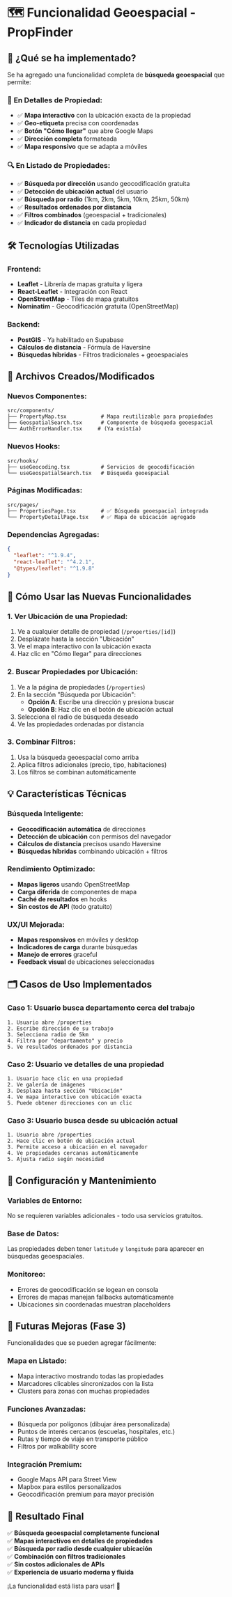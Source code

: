 # 🗺️ Funcionalidad Geoespacial - PropFinder

## 🎯 ¿Qué se ha implementado?

Se ha agregado una funcionalidad completa de **búsqueda geoespacial** que permite:

### 📍 **En Detalles de Propiedad:**
- ✅ **Mapa interactivo** con la ubicación exacta de la propiedad
- ✅ **Geo-etiqueta** precisa con coordenadas
- ✅ **Botón "Cómo llegar"** que abre Google Maps
- ✅ **Dirección completa** formateada
- ✅ **Mapa responsivo** que se adapta a móviles

### 🔍 **En Listado de Propiedades:**
- ✅ **Búsqueda por dirección** usando geocodificación gratuita
- ✅ **Detección de ubicación actual** del usuario
- ✅ **Búsqueda por radio** (1km, 2km, 5km, 10km, 25km, 50km)
- ✅ **Resultados ordenados por distancia**
- ✅ **Filtros combinados** (geoespacial + tradicionales)
- ✅ **Indicador de distancia** en cada propiedad

## 🛠️ **Tecnologías Utilizadas**

### **Frontend:**
- **Leaflet** - Librería de mapas gratuita y ligera
- **React-Leaflet** - Integración con React
- **OpenStreetMap** - Tiles de mapa gratuitos
- **Nominatim** - Geocodificación gratuita (OpenStreetMap)

### **Backend:**
- **PostGIS** - Ya habilitado en Supabase
- **Cálculos de distancia** - Fórmula de Haversine
- **Búsquedas híbridas** - Filtros tradicionales + geoespaciales

## 📁 **Archivos Creados/Modificados**

### **Nuevos Componentes:**
```
src/components/
├── PropertyMap.tsx           # Mapa reutilizable para propiedades
├── GeospatialSearch.tsx      # Componente de búsqueda geoespacial
└── AuthErrorHandler.tsx     # (Ya existía)
```

### **Nuevos Hooks:**
```
src/hooks/
├── useGeocoding.tsx          # Servicios de geocodificación
└── useGeospatialSearch.tsx   # Búsqueda geoespacial
```

### **Páginas Modificadas:**
```
src/pages/
├── PropertiesPage.tsx        # ✅ Búsqueda geoespacial integrada
└── PropertyDetailPage.tsx    # ✅ Mapa de ubicación agregado
```

### **Dependencias Agregadas:**
```json
{
  "leaflet": "^1.9.4",
  "react-leaflet": "^4.2.1", 
  "@types/leaflet": "^1.9.8"
}
```

## 🚀 **Cómo Usar las Nuevas Funcionalidades**

### **1. Ver Ubicación de una Propiedad:**
1. Ve a cualquier detalle de propiedad (`/properties/[id]`)
2. Desplázate hasta la sección "Ubicación"
3. Ve el mapa interactivo con la ubicación exacta
4. Haz clic en "Cómo llegar" para direcciones

### **2. Buscar Propiedades por Ubicación:**
1. Ve a la página de propiedades (`/properties`)
2. En la sección "Búsqueda por Ubicación":
   - **Opción A**: Escribe una dirección y presiona buscar
   - **Opción B**: Haz clic en el botón de ubicación actual
3. Selecciona el radio de búsqueda deseado
4. Ve las propiedades ordenadas por distancia

### **3. Combinar Filtros:**
1. Usa la búsqueda geoespacial como arriba
2. Aplica filtros adicionales (precio, tipo, habitaciones)
3. Los filtros se combinan automáticamente

## 💡 **Características Técnicas**

### **Búsqueda Inteligente:**
- **Geocodificación automática** de direcciones
- **Detección de ubicación** con permisos del navegador
- **Cálculos de distancia** precisos usando Haversine
- **Búsquedas híbridas** combinando ubicación + filtros

### **Rendimiento Optimizado:**
- **Mapas ligeros** usando OpenStreetMap
- **Carga diferida** de componentes de mapa
- **Caché de resultados** en hooks
- **Sin costos de API** (todo gratuito)

### **UX/UI Mejorada:**
- **Mapas responsivos** en móviles y desktop
- **Indicadores de carga** durante búsquedas
- **Manejo de errores** graceful
- **Feedback visual** de ubicaciones seleccionadas

## 🗂️ **Casos de Uso Implementados**

### **Caso 1: Usuario busca departamento cerca del trabajo**
```
1. Usuario abre /properties
2. Escribe dirección de su trabajo
3. Selecciona radio de 5km
4. Filtra por "departamento" y precio
5. Ve resultados ordenados por distancia
```

### **Caso 2: Usuario ve detalles de una propiedad**
```
1. Usuario hace clic en una propiedad
2. Ve galería de imágenes
3. Desplaza hasta sección "Ubicación"
4. Ve mapa interactivo con ubicación exacta
5. Puede obtener direcciones con un clic
```

### **Caso 3: Usuario busca desde su ubicación actual**
```
1. Usuario abre /properties
2. Hace clic en botón de ubicación actual
3. Permite acceso a ubicación en el navegador
4. Ve propiedades cercanas automáticamente
5. Ajusta radio según necesidad
```

## 🔧 **Configuración y Mantenimiento**

### **Variables de Entorno:**
No se requieren variables adicionales - todo usa servicios gratuitos.

### **Base de Datos:**
Las propiedades deben tener `latitude` y `longitude` para aparecer en búsquedas geoespaciales.

### **Monitoreo:**
- Errores de geocodificación se logean en consola
- Errores de mapas manejan fallbacks automáticamente
- Ubicaciones sin coordenadas muestran placeholders

## 🔮 **Futuras Mejoras (Fase 3)**

Funcionalidades que se pueden agregar fácilmente:

### **Mapa en Listado:**
- Mapa interactivo mostrando todas las propiedades
- Marcadores clicables sincronizados con la lista
- Clusters para zonas con muchas propiedades

### **Funciones Avanzadas:**
- Búsqueda por polígonos (dibujar área personalizada)
- Puntos de interés cercanos (escuelas, hospitales, etc.)
- Rutas y tiempo de viaje en transporte público
- Filtros por walkability score

### **Integración Premium:**
- Google Maps API para Street View
- Mapbox para estilos personalizados
- Geocodificación premium para mayor precisión

## 🎉 **Resultado Final**

✅ **Búsqueda geoespacial completamente funcional**  
✅ **Mapas interactivos en detalles de propiedades**  
✅ **Búsqueda por radio desde cualquier ubicación**  
✅ **Combinación con filtros tradicionales**  
✅ **Sin costos adicionales de APIs**  
✅ **Experiencia de usuario moderna y fluida**  

¡La funcionalidad está lista para usar! 🚀

